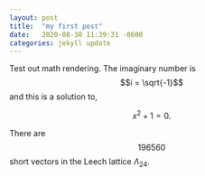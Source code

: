 ```yaml
---
layout: post
title:  "my first post"
date:   2020-08-30 11:39:31 -0600
categories: jekyll update
---
```


Test out math rendering. The imaginary number is $$i = \sqrt{-1}$$ and this is a solution to,

$$
x^2 + 1 = 0.
$$

There are $$196560$$ short vectors in the Leech lattice $\Lambda_{24}$. 